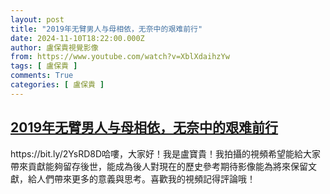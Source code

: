 ```yaml
---
layout: post
title: "2019年无臂男人与母相依，无奈中的艰难前行"
date: 2024-11-10T18:22:00.000Z
author: 盧保貴視覺影像
from: https://www.youtube.com/watch?v=XblXdaihzYw
tags: [ 盧保貴 ]
comments: True
categories: [ 盧保貴 ]
---
```

<!--1731262920000-->
[2019年无臂男人与母相依，无奈中的艰难前行](https://www.youtube.com/watch?v=XblXdaihzYw)
------

<div>
https://bit.ly/2YsRD8D哈嘍，大家好！我是盧寶貴！我拍攝的視頻希望能給大家帶來貢獻能夠留存後世，能成為後人對現在的歷史參考期待影像能為將來保留文獻，給人們帶來更多的意義與思考。喜歡我的視頻記得評論哦！
</div>
